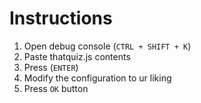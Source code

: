 # Instructions

1. Open debug console (`CTRL + SHIFT + K`)
2. Paste thatquiz.js contents
3. Press (`ENTER`)
4. Modify the configuration to ur liking
5. Press `OK` button